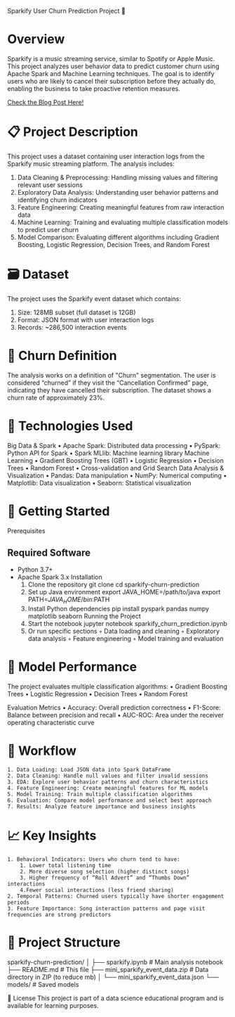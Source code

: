 Sparkify User Churn Prediction Project 🎵

# Overview
Sparkify is a music streaming service, similar to Spotify or Apple Music. This project analyzes user behavior data to predict customer churn using Apache Spark and Machine Learning techniques. The goal is to identify users who are likely to cancel their subscription before they actually do, enabling the business to take proactive retention measures.

[Check the Blog Post Here!](https://medium.com/@luizaferrazfurlan/what-if-we-could-predict-a-user-churn-to-perform-retention-campaigns-e10253c14d91)

# 📋 Project Description
This project uses a dataset containing user interaction logs from the Sparkify music streaming platform. 
The analysis includes:
  1. Data Cleaning & Preprocessing: Handling missing values and filtering relevant user sessions
  2. Exploratory Data Analysis: Understanding user behavior patterns and identifying churn indicators
  3. Feature Engineering: Creating meaningful features from raw interaction data
  4. Machine Learning: Training and evaluating multiple classification models to predict user churn
  5. Model Comparison: Evaluating different algorithms including Gradient Boosting, Logistic Regression, Decision Trees, and Random Forest
     
# 🗃️ Dataset
The project uses the Sparkify event dataset which contains: 
  1. Size: 128MB subset (full dataset is 12GB)
  2. Format: JSON format with user interaction logs
  3. Records: ~286,500 interaction events

# 🎯 Churn Definition
The analysis works on a definition of "Churn" segmentation. The user is considered “churned” if they visit the “Cancellation Confirmed” page, indicating they have cancelled their subscription. The dataset shows a churn rate of approximately 23%.

# 🔧 Technologies Used
Big Data & Spark
    • Apache Spark: Distributed data processing
    • PySpark: Python API for Spark
    • Spark MLlib: Machine learning library
Machine Learning
    • Gradient Boosting Trees (GBT)
    • Logistic Regression
    • Decision Trees
    • Random Forest
    • Cross-validation and Grid Search
Data Analysis & Visualization
    • Pandas: Data manipulation
    • NumPy: Numerical computing
    • Matplotlib: Data visualization
    • Seaborn: Statistical visualization

# 🚀 Getting Started

Prerequisites
## Required Software
- Python 3.7+
- Apache Spark 3.x
Installation
    1. Clone the repository
git clone <repository-url>
cd sparkify-churn-prediction
    2. Set up Java environment
export JAVA_HOME=/path/to/java
export PATH=$JAVA_HOME/bin:$PATH
    3. Install Python dependencies
pip install pyspark pandas numpy matplotlib seaborn
Running the Project
    1. Start the notebook
jupyter notebook sparkify_churn_prediction.ipynb
    2. Or run specific sections
        ◦ Data loading and cleaning
        ◦ Exploratory data analysis
        ◦ Feature engineering
        ◦ Model training and evaluation

# 🎯 Model Performance
The project evaluates multiple classification algorithms:
    • Gradient Boosting Trees
    • Logistic Regression
    • Decision Trees
    • Random Forest
    
Evaluation Metrics
    • Accuracy: Overall prediction correctness
    • F1-Score: Balance between precision and recall
    • AUC-ROC: Area under the receiver operating characteristic curve

  # 🔄 Workflow
    1. Data Loading: Load JSON data into Spark DataFrame
    2. Data Cleaning: Handle null values and filter invalid sessions
    3. EDA: Explore user behavior patterns and churn characteristics
    4. Feature Engineering: Create meaningful features for ML models
    5. Model Training: Train multiple classification algorithms
    6. Evaluation: Compare model performance and select best approach
    7. Results: Analyze feature importance and business insights
    
# 📈 Key Insights
    1. Behavioral Indicators: Users who churn tend to have:
        1. Lower total listening time
        2. More diverse song selection (higher distinct songs)
        3. Higher frequency of “Roll Advert” and “Thumbs Down” interactions 
        4.Fewer social interactions (less friend sharing)
    2. Temporal Patterns: Churned users typically have shorter engagement periods
    3. Feature Importance: Song interaction patterns and page visit frequencies are strong predictors

# 📁 Project Structure
sparkify-churn-prediction/
│
├── sparkify.ipynb          # Main analysis notebook
├── README.md                 # This file
├── mini_sparkify_event_data.zip    # Data directory in ZIP (to reduce mb)
│   └── mini_sparkify_event_data.json
└── models/                   # Saved models

    
📄 License
This project is part of a data science educational program and is available for learning purposes.
